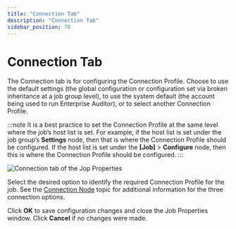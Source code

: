 ```yaml
---
title: "Connection Tab"
description: "Connection Tab"
sidebar_position: 70
---
```


# Connection Tab

The Connection tab is for configuring the Connection Profile. Choose to use the default settings
(the global configuration or configuration set via broken inheritance at a job group level), to use
the system default (the account being used to run Enterprise Auditor), or to select another
Connection Profile.

:::note
It is a best practice to set the Connection Profile at the same level where the job’s host
list is set. For example, if the host list is set under the job group’s **Settings** node, then that
is where the Connection Profile should be configured. If the host list is set under the **[Job]** >
**Configure** node, then this is where the Connection Profile should be configured.
:::


![Connection tab of the Jop Properties](/img/product_docs/accessanalyzer/11.6/admin/jobs/job/properties/viewxml.webp)

Select the desired option to identify the required Connection Profile for the job. See the
[Connection Node](/docs/accessanalyzer/11.6/admin/jobs/group/settings/connection.md)
topic for additional information for the three connection options.

Click **OK** to save configuration changes and close the Job Properties window. Click **Cancel** if
no changes were made.
